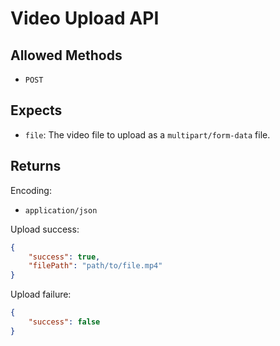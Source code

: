 # Video Upload API

## Allowed Methods

-   `POST`

## Expects

-   `file`: The video file to upload as a `multipart/form-data` file.

## Returns

Encoding:

-   `application/json`

Upload success:

```json
{
    "success": true,
    "filePath": "path/to/file.mp4"
}
```

Upload failure:

```json
{
    "success": false
}
```
